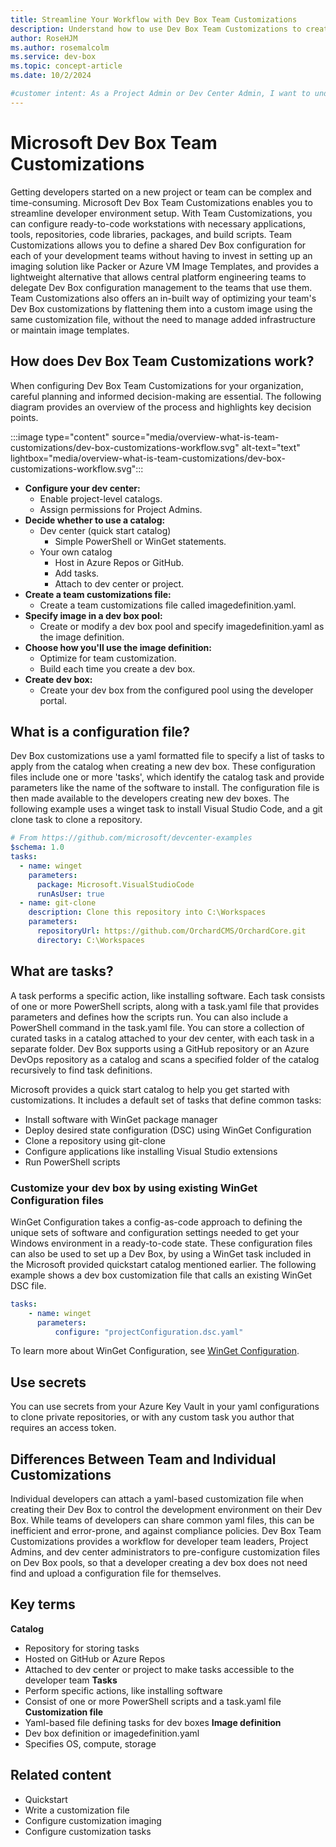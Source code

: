 ```yaml
---
title: Streamline Your Workflow with Dev Box Team Customizations
description: Understand how to use Dev Box Team Customizations to create ready-to-code configurations for your development teams.
author: RoseHJM
ms.author: rosemalcolm
ms.service: dev-box
ms.topic: concept-article
ms.date: 10/2/2024

#customer intent: As a Project Admin or Dev Center Admin, I want to understand how to use Dev Box Team Customizations so that I can create efficient, ready-to-code configurations for my development teams.
---
```


# Microsoft Dev Box Team Customizations
Getting developers started on a new project or team can be complex and time-consuming. Microsoft Dev Box Team Customizations enables you to streamline developer environment setup. With Team Customizations, you can configure ready-to-code workstations with necessary applications, tools, repositories, code libraries, packages, and build scripts.
Team Customizations allows you to define a shared Dev Box configuration for each of your development teams without having to invest in setting up an imaging solution like Packer or Azure VM Image Templates, and provides a lightweight alternative that allows central platform engineering teams to delegate Dev Box configuration management to the teams that use them. Team Customizations also offers an in-built way of optimizing your team's Dev Box customizations by flattening them into a custom image using the same customization file, without the need to manage added infrastructure or maintain image templates.

## How does Dev Box Team Customizations work?
When configuring Dev Box Team Customizations for your organization, careful planning and informed decision-making are essential. The following diagram provides an overview of the process and highlights key decision points.

:::image type="content" source="media/overview-what-is-team-customizations/dev-box-customizations-workflow.svg" alt-text="text" lightbox="media/overview-what-is-team-customizations/dev-box-customizations-workflow.svg":::
 
- **Configure your dev center:**
  - Enable project-level catalogs.
  - Assign permissions for Project Admins.
- **Decide whether to use a catalog:**
  - Dev center (quick start catalog)
    - Simple PowerShell or WinGet statements.
  - Your own catalog
    - Host in Azure Repos or GitHub.
    - Add tasks.
    - Attach to dev center or project.
- **Create a team customizations file:**
  - Create a team customizations file called imagedefinition.yaml.
- **Specify image in a dev box pool:**
  - Create or modify a dev box pool and specify imagedefinition.yaml as the image definition.
- **Choose how you'll use the image definition:**
    - Optimize for team customization.
    - Build each time you create a dev box.
- **Create dev box:**
  - Create your dev box from the configured pool using the developer portal.

## What is a configuration file?
Dev Box customizations use a yaml formatted file to specify a list of tasks to apply from the catalog when creating a new dev box. These configuration files include one or more 'tasks', which identify the catalog task and provide parameters like the name of the software to install. The configuration file is then made available to the developers creating new dev boxes. The following example uses a winget task to install Visual Studio Code, and a git clone task to clone a repository.

```yml
# From https://github.com/microsoft/devcenter-examples
$schema: 1.0
tasks:
  - name: winget
    parameters:
      package: Microsoft.VisualStudioCode
      runAsUser: true
  - name: git-clone
    description: Clone this repository into C:\Workspaces
    parameters:
      repositoryUrl: https://github.com/OrchardCMS/OrchardCore.git
      directory: C:\Workspaces
```

## What are tasks?
A task performs a specific action, like installing software. Each task consists of one or more PowerShell scripts, along with a task.yaml file that provides parameters and defines how the scripts run. You can also include a PowerShell command in the task.yaml file. You can store a collection of curated tasks in a catalog attached to your dev center, with each task in a separate folder. Dev Box supports using a GitHub repository or an Azure DevOps repository as a catalog and scans a specified folder of the catalog recursively to find task definitions.

Microsoft provides a quick start catalog to help you get started with customizations. It includes a default set of tasks that define common tasks:

- Install software with WinGet package manager
- Deploy desired state configuration (DSC) using WinGet Configuration
- Clone a repository using git-clone
- Configure applications like installing Visual Studio extensions
- Run PowerShell scripts

### Customize your dev box by using existing WinGet Configuration files
WinGet Configuration takes a config-as-code approach to defining the unique sets of software and configuration settings needed to get your Windows environment in a ready-to-code state. These configuration files can also be used to set up a Dev Box, by using a WinGet task included in the Microsoft provided quickstart catalog mentioned earlier.
The following example shows a dev box customization file that calls an existing WinGet DSC file.

```yml
tasks:
    - name: winget
      parameters:
          configure: "projectConfiguration.dsc.yaml"
```

To learn more about WinGet Configuration, see [WinGet Configuration](https://aka.ms/winget-configuration).

## Use secrets
You can use secrets from your Azure Key Vault in your yaml configurations to clone private repositories, or with any custom task you author that requires an access token.

## Differences Between Team and Individual Customizations
Individual developers can attach a yaml-based customization file when creating their Dev Box to control the development environment on their Dev Box. While teams of developers can share common yaml files, this can be inefficient and error-prone, and against compliance policies. Dev Box Team Customizations provides a workflow for developer team leaders, Project Admins, and dev center administrators to pre-configure customization files on Dev Box pools, so that a developer creating a dev box does not need find and upload a configuration file for themselves.

## Key terms
**Catalog**
- Repository for storing tasks
- Hosted on GitHub or Azure Repos
- Attached to dev center or project to make tasks accessible to the developer team
**Tasks**
- Perform specific actions, like installing software
- Consist of one or more PowerShell scripts and a task.yaml file
**Customization file**
- Yaml-based file defining tasks for dev boxes
**Image definition**
- Dev box definition or imagedefinition.yaml
- Specifies OS, compute, storage

## Related content
- Quickstart
- Write a customization file
- Configure customization imaging
- Configure customization tasks